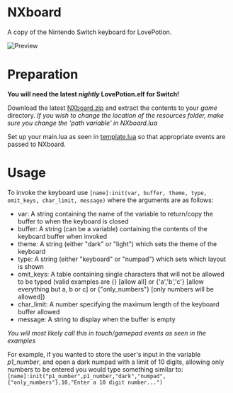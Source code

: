 # NXboard
A copy of the Nintendo Switch keyboard for LovePotion.

![Preview](https://www.dropbox.com/s/t6cum2br2fwy94h/NXboard_preview.jpg?dl=1)
# Preparation
**You will need the latest _nightly_ LovePotion.elf for Switch!**

Download the latest [NXboard.zip](https://github.com/tallbl0nde/NXboard/releases/latest) and extract the contents to your _game_ directory.
_If you wish to change the location of the resources folder, make sure you change the 'path variable' in NXboard.lua_ 

Set up your main.lua as seen in [template.lua](https://github.com/tallbl0nde/NXboard/blob/master/template.lua) so that appropriate events are passed to NXboard.
# Usage
To invoke the keyboard use `[name]:init(var, buffer, theme, type, omit_keys, char_limit, message)` where the arguments are as follows:
* var: A string containing the name of the variable to return/copy the buffer to when the keyboard is closed
* buffer: A string (can be a variable) containing the contents of the keyboard buffer when invoked
* theme: A string (either "dark" or "light") which sets the theme of the keyboard
* type: A string (either "keyboard" or "numpad") which sets which layout is shown
* omit_keys: A table containing single characters that will not be allowed to be typed (valid examples are {} [allow all] or {'a','b','c'} [allow everything but a, b or c] or {"only_numbers"} [only numbers will be allowed])
* char_limit: A number specifying the maximum length of the keyboard buffer allowed
* message: A string to display when the buffer is empty

_You will most likely call this in touch/gamepad events as seen in the examples_

For example, if you wanted to store the user's input in the variable _p1_number_, and open a dark numpad with a limit of 10 digits, allowing only numbers to be entered you would type something similar to:
`[name]:init("p1_number",p1_number,"dark","numpad",{"only_numbers"},10,"Enter a 10 digit number...")` 
